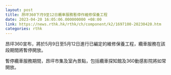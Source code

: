```yaml
---
layout: post
title: 昂坪360下月9至12日纜車服務暫停作維修保養工程
date: 2023-04-20 16:05:06.000000000 +08:00
link: https://news.rthk.hk/rthk/ch/component/k2/1697100-20230420.htm
categories: rthk
---
```


昂坪360宣布，將於5月9日至5月12日進行已編定的維修保養工程，纜車服務在該段期間將暫停開放。

暫停纜車服務期間，昂坪市集及室內景點，包括纜車探知館及360動感影院將如常開放。
